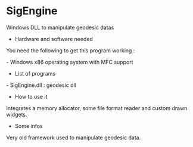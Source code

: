 # SigEngine

Windows DLL to manipulate geodesic datas

* Hardware and software needed

You need the following to get this program working :

\- Windows x86 operating system with MFC support<br>

* List of programs

\- SigEngine.dll : geodesic dll<br>

* How to use it

Integrates a memory allocator, some file format reader and custom drawn widgets.

* Some infos

Very old framework used to manipulate geodesic data.
